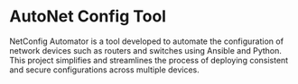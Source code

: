 # AutoNet Config Tool 

NetConfig Automator is a tool developed to automate the configuration of network devices such as routers and switches using Ansible and Python. This project simplifies and streamlines the process of deploying consistent and secure configurations across multiple devices.
